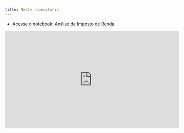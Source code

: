 ```yaml
---
title: Neste repositório
---
```


* Acesse o notebook: [Análise de Imposto de Renda](/notebooks/analiseirpf.html)

<iframe width="560" height="315" src="https://www.youtube.com/embed/AKhuTgtMGUY" title="YouTube video player" frameborder="0" allow="accelerometer; autoplay; clipboard-write; encrypted-media; gyroscope; picture-in-picture" allowfullscreen></iframe>
